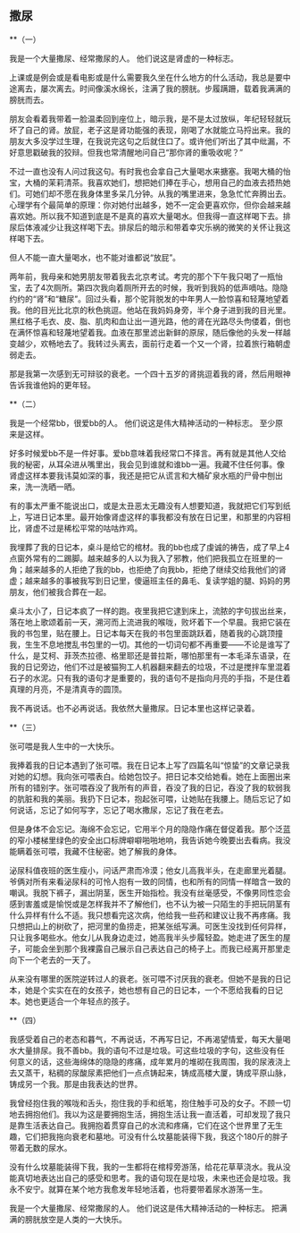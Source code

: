 ## 撒尿

**（一）

我是一个大量撒尿、经常撒尿的人。
他们说这是肾虚的一种标志。

上课或是例会或是看电影或是什么需要我久坐在什么地方的什么活动，我总是要中途离去，屡次离去。时间像溪水绵长，注满了我的膀胱。步履蹒跚，载着我满满的膀胱而去。

朋友会看着我带着一脸温柔回到座位上，暗示我，是不是太过放纵，年纪轻轻就玩坏了自己的肾。放屁，老子这是肾功能强的表现，刚喝了水就能立马捋出来。我的朋友大多没学过生理，在我说完这句之后就住口了。或许他们听出了其中纰漏，不好意思戳破我的狡辩。但我也常清醒地问自己“那你肾的重吸收呢？”

不过一直也没有人问过我这句。有时我也会拿自己大量喝水来搪塞。我喝大桶的怡宝，大桶的茉莉清茶。我喜欢她们，想把她们捧在手心，想用自己的血液去捂热她们。可她们却不愿在我身体里多呆几分钟。从我的嘴里进来，急急忙忙奔腾出去。心理学有个最简单的原理：你对她付出越多，她不一定会更喜欢你，但你会越来越喜欢她。所以我不知道到底是不是真的喜欢大量喝水。但我得一直这样喝下去。排尿后体液减少让我这样喝下去。排尿后的暗示和带着幸灾乐祸的微笑的关怀让我这样喝下去。

但人不能一直大量喝水，也不能对谁都说“放屁”。

两年前，我母亲和她男朋友带着我去北京考试。考完的那个下午我只喝了一瓶怡宝，去了4次厕所。第四次我向着厕所开去的时候，我听到我妈的低声嘀咕。隐隐约约的“肾”和“糖尿”。回过头看，那个驼背脱发的中年男人一脸惊喜和轻蔑地望着我。他的目光比北京的秋色挑逗。他站在我妈妈身旁，半个身子进到我的目光里。黑红格子毛衣、皮、脂、肌肉和血让出一道光路，他的肾在光路尽头佝偻着，倒也在满怀惊喜和轻蔑地望着我。血液在那里滤出新鲜的原尿，随后像他的头发一样越变越少，欢畅地去了。我转过头离去，面前行走着一个又一个肾，拉着旅行箱朝虚弱走去。

那是我第一次感到无可辩驳的衰老。一个四十五岁的肾挑逗着我的肾，然后用眼神告诉我谁他妈的更年轻。


**（二）

我是一个经常bb，很爱bb的人。
他们说这是伟大精神活动的一种标志。
至少原来是这样。

好多时候爱bb不是一件好事。爱bb意味着我经常口不择言。再有就是其他人交给我的秘密，从耳朵进从嘴里出，我会见到谁就和谁bb一遍。我藏不住任何事。像肾虚这样本要我讳莫如深的事，我还是把它从谎言和大桶矿泉水瓶的尸骨中刨出来，洗一洗晒一晒。

有的事太严重不能说出口，或是太丑恶太无趣没有人想要知道，我就把它们写到纸上，写进日记本里。最开始像肾虚这样的事我都没有放在日记里，和那里的内容相比，肾虚不过是稀松平常的咕咕炸鸡。

我埋葬了我的日记本，桌斗是给它的棺材。我的bb也成了虔诚的祷告，成了早上4点窗外常有的二踢脚。越来越多的人以为我入了邪教，他们把我孤立在班里的一角；越来越多的人拒绝了我的bb，也拒绝了向我bb，拒绝了继续交给我他们的肾虚；越来越多的事被我写到日记里，傻逼班主任的鼻毛、复读学姐的腿、妈妈的男朋友，他们被我合葬在一起。

桌斗太小了，日记本疯了一样的跑。夜里我把它逮到床上，流脓的字句拔出丝来，落在地上歌颂着前一天，溯河而上流进我的喉咙，败坏着下一个早晨。我把它装在我的书包里，贴在腰上。日记本每天在我的书包里面跳跃着，随着我的心跳顶撞我，生生不息地搅乱书包里的一切。其他的一切词句都不再重要——不论是谁写了什么，是艾柯、菲茨杰拉德、格里耶还是普拉斯，哪怕那里有一本毛泽东语录，在我的日记旁边，他们不过是被猫狗工人机器翻来翻去的垃圾，不过是搅拌车里混着石子的水泥。只有我的语句才是重要的，我的语句不是指向月亮的手指，不是住着真理的月亮，不是清真寺的圆顶。

我不再说话。也不必再说话。我依然大量撒尿。日记本里也这样记录着。


**（三）

张可喂是我人生中的一大快乐。

我捧着我的日记本遇到了张可喂。我在日记本上写了四篇名叫“惊蛰”的文章记录我对她的幻想。我向张可喂表白。给她包饺子。把日记本交给她看。她在上面圈出来所有的错别字。张可喂吞没了我所有的声音，吞没了我的日记，吞没了我的软弱我的肮脏和我的美丽。我扔下日记本，抱起张可喂，让她贴在我腰上。随后忘记了如何说话，忘记了如何写字，忘记了喝水撒尿，忘记了我在老去。

但是身体不会忘记。海绵不会忘记，它用半个月的隐隐作痛在督促着我。那个泛蓝的窄小楼梯里绿色的安全出口标牌噼噼啪啪地响，我告诉她今晚要出去看病。我没能瞒着张可喂，我藏不住秘密。她了解我的身体。

泌尿科值夜班的医生瘦小，问话严肃而冷漠；他女儿高我半头，在走廊里光着腿。爷俩对所有来看泌尿科的可怜人抱有一致的同情，也和所有的同情一样暗含一致的嘲讽。我脱下裤子，漏出阴茎，医生开始指检。我没有丝毫感受，不像男同性恋会感到害羞或是愉悦或是怎样我并不了解他们，也不认为被一只陌生的手把玩阴茎有什么异样有什么不适。我只想看完这次病，他给我一些药和建议让我不再疼痛。我只想把山上的树砍了，把河里的鱼捞走，把某张纸写满。可医生没找到任何异样，只让我多喝些水。他女儿从我身边走过，她高我半头步履轻盈。她走进了医生的屋子，可能会坐到那个我裸露自己展示自己表达自己的椅子上。而我已经离开那里走向下一个老去的一天了。

从来没有哪里的医院逆转过人的衰老。张可喂不讨厌我的衰老。但她不是我的日记本，她是个实实在在的女孩子，她也想有自己的日记本，一个不愿给我看的日记本。她也更适合一个年轻点的孩子。


**（四）

我感受着自己的老态和暮气，不再说话，不再写日记，不再渴望情爱，每天大量喝水大量排尿。我不善bb。我的语句不过是垃圾。可这些垃圾的字句，这些没有任何意义的话，这些海绵体的隐隐的疼痛，成年累月的堆砌在我周围，我的尿液浇上去又蒸干，粘稠的尿酸尿素把他们一点点铸起来，铸成高楼大厦，铸成平原山脉，铸成另一个我。那是由我表达的世界。

我曾经抱住我的喉咙和舌头，抱住我的手和纸笔，抱住触手可及的女子。不顾一切地去拥抱他们。我以为这是要拥抱生活，拥抱生活让我一直活着，可却发现了我只是靠生活表达自己。我拥抱着贯穿自己的水流和疼痛，它们在这个世界里了无生趣，它们把我拖向衰老和墓地。可没有什么坟墓能装得下我，我这个180斤的胖子带着无数的尿水。

没有什么坟墓能装得下我，我的一生都将在棺椁旁游荡，给花花草草浇水。我从没能真切地表达出自己的感受和思考。我的语句现在是垃圾，未来也还会是垃圾。我永不安宁。就算在某个地方我愈发年轻地活着，也将要带着尿水游荡一生。


我是一个大量撒尿、经常撒尿的人。
他们说这是伟大精神活动的一种标志。
把满满的膀胱放空是人类的一大快乐。

